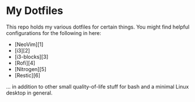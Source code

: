 # My Dotfiles

This repo holds my various dotfiles for certain things. You might find helpful
configurations for the following in here:

 * [NeoVim][1]
 * [i3][2]
 * [i3-blocks][3]
 * [Rofi][4]
 * [Nitrogen][5]
 * [Restic][6]

... in addition to other small quality-of-life stuff for bash and a minimal
Linux desktop in general.
